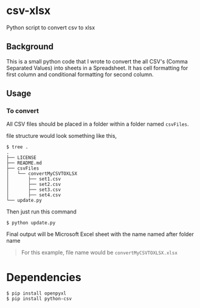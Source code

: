 # csv-xlsx
Python script to convert csv to xlsx

## Background
This is a small python code that I wrote to convert the all CSV's (Comma Separated Values) into sheets in a Spreadsheet.
It has cell formatting for first column and conditional formatting for second column.

## Usage

### To convert
All CSV files should be placed in a folder within a folder named `csvFiles`.

file structure would look something like this,

```
$ tree .
.
├── LICENSE
├── README.md
├── csvFiles
│   └── convertMyCSVTOXLSX
│       ├── set1.csv
│       ├── set2.csv
│       ├── set3.csv
│       ├── set4.csv
└── update.py
```

Then just run this command

```
$ python update.py
```

Final output will be Microsoft Excel sheet with the name named after folder name
> For this example, file name would be `convertMyCSVTOXLSX.xlsx`

# Dependencies

```
$ pip install openpyxl
$ pip install python-csv
```


